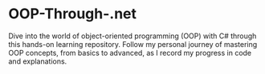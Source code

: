 # OOP-Through-.net
Dive into the world of object-oriented programming (OOP) with C# through this hands-on learning repository. Follow my personal journey of mastering OOP concepts, from basics to advanced, as I record my progress in code and explanations.
